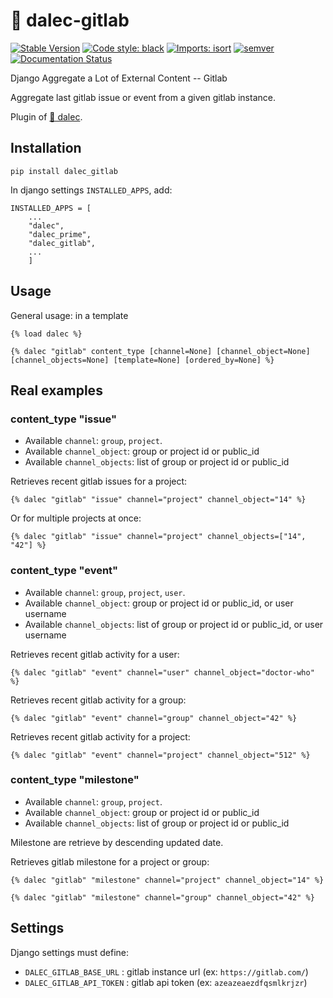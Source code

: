 # 🦝 dalec-gitlab

[![Stable Version](https://img.shields.io/pypi/v/dalec-gitlab?color=blue)](https://pypi.org/project/dalec-gitlab/)
[![Code style: black](https://img.shields.io/badge/code%20style-black-000000.svg)](https://github.com/psf/black)
[![Imports: isort](https://img.shields.io/badge/%20imports-isort-%231674b1?style=flat&labelColor=ef8336)](https://pycqa.github.io/isort/)
[![semver](https://img.shields.io/badge/semver-2.0.0-green)](https://semver.org/)
[![Documentation Status](https://readthedocs.org/projects/dalec-gitlab/badge/?version=latest)](https://dalec-gitlab.readthedocs.io/en/latest/?badge=latest)

Django Aggregate a Lot of External Content -- Gitlab

Aggregate last gitlab issue or event from a given gitlab instance.

Plugin of [🤖 dalec](https://github.com/webu/dalec).

## Installation

```
pip install dalec_gitlab
```

In django settings `INSTALLED_APPS`, add:

```
INSTALLED_APPS = [
    ...
    "dalec",
    "dalec_prime",
    "dalec_gitlab",
    ...
    ]
```


## Usage

General usage: in a template

```django
{% load dalec %}

{% dalec "gitlab" content_type [channel=None] [channel_object=None] [channel_objects=None] [template=None] [ordered_by=None] %}
```

## Real examples

### content_type "issue"

- Available `channel`: `group`, `project`.
- Available `channel_object`: group or project id or public_id
- Available `channel_objects`: list of group or project id or public_id


Retrieves recent gitlab issues for a project:

```django
{% dalec "gitlab" "issue" channel="project" channel_object="14" %}
```

Or for multiple projects at once:

```django
{% dalec "gitlab" "issue" channel="project" channel_objects=["14", "42"] %}
```

### content_type "event"

- Available `channel`: `group`, `project`, `user`.
- Available `channel_object`: group or project id or public_id, or user username
- Available `channel_objects`: list of group or project id or public_id, or user username


Retrieves recent gitlab activity for a user:

```django
{% dalec "gitlab" "event" channel="user" channel_object="doctor-who" %}
```

Retrieves recent gitlab activity for a group:

```django
{% dalec "gitlab" "event" channel="group" channel_object="42" %}
```

Retrieves recent gitlab activity for a project:

```django
{% dalec "gitlab" "event" channel="project" channel_object="512" %}
```

### content_type "milestone"

- Available `channel`: `group`, `project`.
- Available `channel_object`: group or project id or public_id
- Available `channel_objects`: list of group or project id or public_id

Milestone are retrieve by descending updated date.

Retrieves gitlab milestone for a project or group:
```django
{% dalec "gitlab" "milestone" channel="project" channel_object="14" %}

{% dalec "gitlab" "milestone" channel="group" channel_object="42" %}
```

## Settings

Django settings must define:

  - `DALEC_GITLAB_BASE_URL` : gitlab instance url (ex: `https://gitlab.com/`)
  - `DALEC_GITLAB_API_TOKEN` : gitlab api token (ex: `azeazeaezdfqsmlkrjzr`)


